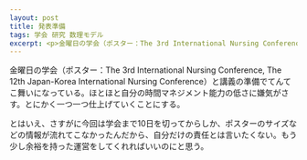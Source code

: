 ```yaml
---
layout: post
title: 発表準備
tags: 学会 研究 数理モデル
excerpt: <p>金曜日の学会（ポスター：The 3rd International Nursing Conference, The 12th Japan-Korea International Nursing Conference）と講義の準備でてんてこ舞いになっている。ほとほと自分の時間マネジメント能力の低さに嫌気がさす。とにかく一つ一つ仕上げていくことにする。</p>
---
```


金曜日の学会（ポスター：The 3rd International Nursing Conference, The 12th Japan-Korea International Nursing Conference）と講義の準備でてんてこ舞いになっている。ほとほと自分の時間マネジメント能力の低さに嫌気がさす。とにかく一つ一つ仕上げていくことにする。

とはいえ、さすがに今回は学会まで10日を切ってからしか、ポスターのサイズなどの情報が流れてこなかったんだから、自分だけの責任とは言いたくない。もう少し余裕を持った運営をしてくれればいいのにと思う。
